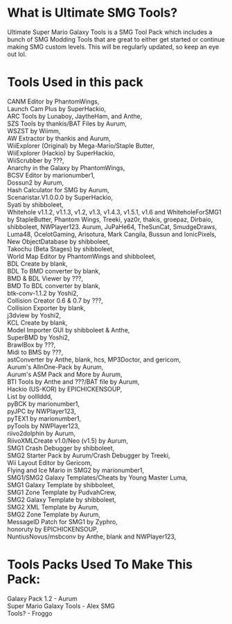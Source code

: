 # What is Ultimate SMG Tools?
Ultimate Super Mario Galaxy Tools is a SMG Tool Pack which includes a bunch of SMG Modding Tools that are great to either get started or continue making SMG custom levels. This will be regularly updated, so keep an eye out lol.

# Tools Used in this pack
CANM Editor by PhantomWings,<br/>
Launch Cam Plus by SuperHackio,<br/>
ARC Tools by Lunaboy, JaytheHam, and Anthe,<br/>
SZS Tools by thankis/BAT Files by Aurum,<br/>
WSZST by Wiimm,<br/>
AW Extractor by thankis and Aurum,<br/>
WiiExplorer (Original) by Mega-Mario/Staple Butter,<br/>
WiiExplorer (Hackio) by SuperHackio,<br/>
WiiScrubber by ???,<br/>
Anarchy in the Galaxy by PhantomWings,<br/>
BCSV Editor by marionumber1,<br/>
Dossun2 by Aurum,<br/>
Hash Calculator for SMG by Aurum,<br/>
Scenaristar.V1.0.0.0 by SuperHackio,<br/>
Syati by shibboleet,<br/>
Whitehole v1.1.2, v1.1.3, v1.2, v1.3, v1.4.3, v1.5.1, v1.6 and WhiteholeForSMG1 by StapleButter, Phantom Wings, Treeki, yaz0r, thakis, groepaz, Dirbaio, shibboleet, NWPlayer123. Aurum, JuPaHe64, TheSunCat, SmudgeDraws, Luma48, OcelotGaming, Arisotura, Mark Cangila, Bussun and IonicPixels,<br/>
New ObjectDatabase by shibboleet,<br/>
Takochu (Beta Stages) by shibboleet,<br/>
World Map Editor by PhantomWings and shibboleet,<br/>
BDL Create by blank,<br/>
BDL To BMD converter by blank,<br/>
BMD & BDL Viewer by ???,<br/>
BMD To BDL converter by blank,<br/>
btk-conv-1.1.2 by Yoshi2,<br/>
Collision Creator 0.6 & 0.7 by ???,<br/>
Collision Exporter by blank,<br/>
j3dview by Yoshi2,<br/>
KCL Create by blank,<br/>
Model Importer GUI by shibboleet & Anthe,<br/>
SuperBMD by Yoshi2,<br/>
BrawlBox by ???,<br/>
Midi to BMS by ???,<br/>
astConverter by Anthe, blank, hcs, MP3Doctor, and gericom,<br/>
Aurum's AllnOne-Pack by Aurum,<br/>
Aurum's ASM Pack and More by Aurum,<br/>
BTI Tools by Anthe and ???/BAT file by Aurum,<br/>
Hackio (US-KOR) by EPICHICKENSOUP,<br/>
List by oolllddd,<br/>
pyBCK by marionumber1,<br/>
pyJPC by NWPlayer123,<br/>
pyTEX1 by marionumber1,<br/>
pyTools by NWPlayer123,<br/>
riivo2dolphin by Aurum,<br/>
RiivoXMLCreate v1.0/Neo (v1.5) by Aurum,<br/>
SMG1 Crash Debugger by shibboleet,<br/>
SMG2 Starter Pack by Aurum/Crash Debugger by Treeki,<br/>
Wii Layout Editor by Gericom,<br/>
Flying and Ice Mario in SMG2 by marionumber1,<br/>
SMG1/SMG2 Galaxy Templates/Cheats by Young Master Luma,<br/>
SMG1 Galaxy Template by shibboleet,<br/>
SMG1 Zone Template by PudvahCrew,<br/>
SMG2 Galaxy Template by shibboleet,<br/>
SMG2 XML Template by Aurum,<br/>
SMG2 Zone Template by Aurum,<br/>
MessageID Patch for SMG1 by Zyphro,<br/>
honoruty by EPICHICKENSOUP,<br/>
NuntiusNovus/msbconv by Anthe, blank and NWPlayer123,<br/>

# Tools Packs Used To Make This Pack:
Galaxy Pack 1.2 - Aurum<br/>
Super Mario Galaxy Tools - Alex SMG<br/>
Tools? - Froggo<br/>
